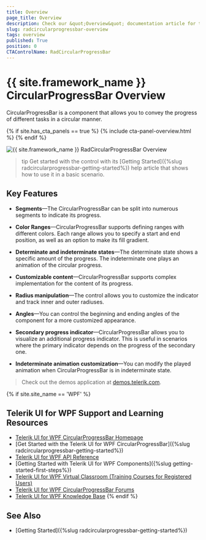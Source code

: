 ```yaml
---
title: Overview
page_title: Overview
description: Check our &quot;Overview&quot; documentation article for the RadCircularProgressBar control.
slug: radcircularprogressbar-overview
tags: overview
published: True
position: 0
CTAControlName: RadCircularProgressBar
---
```


# {{ site.framework_name }} CircularProgressBar Overview

CircularProgressBar is a component that allows you to convey the progress of different tasks in a circular manner. 

{% if site.has_cta_panels == true %}
{% include cta-panel-overview.html %}
{% endif %}

![{{ site.framework_name }} RadCircularProgressBar Overview](images/radcircularprogressbar-overview-1.png)

>tip Get started with the control with its [Getting Started]({%slug radcircularprogressbar-getting-started%}) help article that shows how to use it in a basic scenario.

## Key Features

* __Segments__&mdash;The CircularProgressBar can be split into numerous segments to indicate its progress.

* __Color Ranges__&mdash;CircularProgressBar supports defining ranges with different colors. Each range allows you to specify a start and end position, as well as an option to make its fill gradient.

* __Determinate and indeterminate states__&mdash;The determinate state shows a specific amount of the progress. The indeterminate one plays an animation of the circular progress.

* __Customizable content__&mdash;CircularProgressBar supports complex implementation for the content of its progress.

* __Radius manipulation__&mdash;The control allows you to customize the indicator and track inner and outer radiuses.

* __Angles__&mdash;You can control the beginning and ending angles of the component for a more customized appearance.

* __Secondary progress indicator__&mdash;CircularProgressBar allows you to visualize an additional progress indicator. This is useful in scenarios where the primary indicator depends on the progress of the secondary one.

* __Indeterminate animation customization__&mdash;You can modify the played animation when CircularProgressBar is in indeterminate state.

> Check out the demos application at [demos.telerik.com](https://demos.telerik.com/wpf/).

{% if site.site_name == 'WPF' %}
## Telerik UI for WPF Support and Learning Resources

* [Telerik UI for WPF CircularProgressBar Homepage](https://www.telerik.com/products/wpf/circularprogressbar.aspx)
* [Get Started with the Telerik UI for WPF CircularProgressBar]({%slug radcircularprogressbar-getting-started%})
* [Telerik UI for WPF API Reference](https://docs.telerik.com/devtools/wpf/api/)
* [Getting Started with Telerik UI for WPF Components]({%slug getting-started-first-steps%})
* [Telerik UI for WPF Virtual Classroom (Training Courses for Registered Users)](https://learn.telerik.com/learn/course/external/view/elearning/16/telerik-ui-for-wpf) 
* [Telerik UI for WPF CircularProgressBar Forums](https://www.telerik.com/forums/wpf)
* [Telerik UI for WPF Knowledge Base](https://docs.telerik.com/devtools/wpf/knowledge-base)
{% endif %}

## See Also
* [Getting Started]({%slug radcircularprogressbar-getting-started%})
